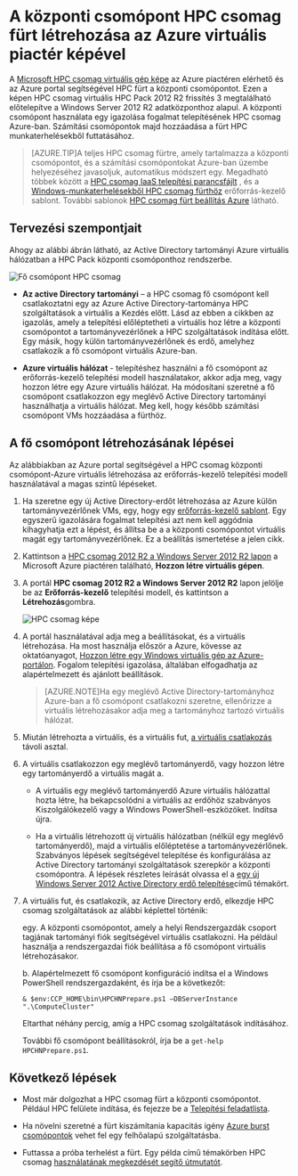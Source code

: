 <properties
 pageTitle="Egy HPC csomag fő csomópont létrehozása az Azure virtuális |} Microsoft Azure"
 description="Megtudhatja, hogy miként használhatja az Azure-portál és az erőforrás-kezelő telepítési modell egy Microsoft HPC Pack fő csomópont létrehozása az Azure virtuális."
 services="virtual-machines-windows"
 documentationCenter=""
 authors="dlepow"
 manager="timlt"
 editor=""
 tags="azure-resource-manager,hpc-pack"/>
<tags
ms.service="virtual-machines-windows"
 ms.devlang="na"
 ms.topic="article"
 ms.tgt_pltfrm="vm-windows"
 ms.workload="big-compute"
 ms.date="08/17/2016"
 ms.author="danlep"/>

# <a name="create-the-head-node-of-an-hpc-pack-cluster-in-an-azure-vm-with-a-marketplace-image"></a>A központi csomópont HPC csomag fürt létrehozása az Azure virtuális piactér képével


A [Microsoft HPC csomag virtuális gép képe](https://azure.microsoft.com/marketplace/partners/microsoft/hpcpack2012r2onwindowsserver2012r2/) az Azure piactéren elérhető és az Azure portal segítségével HPC fürt a központi csomópontot. Ezen a képen HPC csomag virtuális HPC Pack 2012 R2 frissítés 3 megtalálható előtelepítve a Windows Server 2012 R2 adatközponthoz alapul. A központi csomópont használata egy igazolása fogalmat telepítésének HPC csomag Azure-ban. Számítási csomópontok majd hozzáadása a fürt HPC munkaterhelésekből futtatásához.



>[AZURE.TIP]A teljes HPC csomag fürtre, amely tartalmazza a központi csomópontot, és a számítási csomópontokat Azure-ban üzembe helyezéséhez javasoljuk, automatikus módszert egy. Megadható többek között a [HPC csomag IaaS telepítési parancsfájlt](virtual-machines-windows-classic-hpcpack-cluster-powershell-script.md) , és a [Windows-munkaterhelésekből HPC csomag fürthöz](https://azure.microsoft.com/marketplace/partners/microsofthpc/newclusterwindowscn/) erőforrás-kezelő sablont. További sablonok [HPC csomag fürt beállítás Azure](virtual-machines-windows-hpcpack-cluster-options.md) látható. 


## <a name="planning-considerations"></a>Tervezési szempontjait

Ahogy az alábbi ábrán látható, az Active Directory tartományi Azure virtuális hálózatban a HPC Pack központi csomóponthoz rendszerbe.

![Fő csomópont HPC csomag][headnode]

* **Az active Directory tartományi** – a HPC csomag fő csomópont kell csatlakoztatni egy az Azure Active Directory-tartománya HPC szolgáltatások a virtuális a Kezdés előtt. Lásd az ebben a cikkben az igazolás, amely a telepítési előléptetheti a virtuális hoz létre a központi csomópontot a tartományvezérlőnek a HPC szolgáltatások indítása előtt. Egy másik, hogy külön tartományvezérlőnek és erdő, amelyhez csatlakozik a fő csomópont virtuális Azure-ban.

* **Azure virtuális hálózat** - telepítéshez használni a fő csomópont az erőforrás-kezelő telepítési modell használatakor, akkor adja meg, vagy hozzon létre egy Azure virtuális hálózat. Ha módosítani szeretné a fő csomópont csatlakozzon egy meglévő Active Directory tartományi használhatja a virtuális hálózat. Meg kell, hogy később számítási csomópont VMs hozzáadása a fürthöz.

    
## <a name="steps-to-create-the-head-node"></a>A fő csomópont létrehozásának lépései

Az alábbiakban az Azure portal segítségével a HPC csomag központi csomópont-Azure virtuális létrehozása az erőforrás-kezelő telepítési modell használatával a magas szintű lépéseket. 


1. Ha szeretne egy új Active Directory-erdőt létrehozása az Azure külön tartományvezérlőnek VMs, egy, hogy egy [erőforrás-kezelő sablont](https://azure.microsoft.com/documentation/templates/active-directory-new-domain-ha-2-dc/). Egy egyszerű igazolására fogalmat telepítési azt nem kell aggódnia kihagyhatja ezt a lépést, és állítsa be a a központi csomópontot virtuális magát egy tartományvezérlőnek. Ez a beállítás ismertetése a jelen cikk.
    
2. Kattintson a [HPC csomag 2012 R2 a Windows Server 2012 R2 lapon](https://azure.microsoft.com/marketplace/partners/microsoft/hpcpack2012r2onwindowsserver2012r2/) a Microsoft Azure piactéren található, **Hozzon létre virtuális gépen**. 

3. A portál **HPC csomag 2012 R2 a Windows Server 2012 R2** lapon jelölje be az **Erőforrás-kezelő** telepítési modell, és kattintson a **Létrehozás**gombra.

    ![HPC csomag képe][marketplace]

4. A portál használatával adja meg a beállításokat, és a virtuális létrehozása. Ha most használja először a Azure, kövesse az oktatóanyagot, [Hozzon létre egy Windows virtuális gép az Azure-portálon](virtual-machines-windows-hero-tutorial.md). Fogalom telepítési igazolása, általában elfogadhatja az alapértelmezett és ajánlott beállítások.

    >[AZURE.NOTE]Ha egy meglévő Active Directory-tartományhoz Azure-ban a fő csomópont csatlakozni szeretne, ellenőrizze a virtuális létrehozásakor adja meg a tartományhoz tartozó virtuális hálózat.
       
4. Miután létrehozta a virtuális, és a virtuális fut, [a virtuális csatlakozás](virtual-machines-windows-connect-logon.md) távoli asztal. 

5. A virtuális csatlakozzon egy meglévő tartományerdő, vagy hozzon létre egy tartományerdő a virtuális magát a.

    * A virtuális egy meglévő tartományerdő Azure virtuális hálózattal hozta létre, ha bekapcsolódni a virtuális az erdőhöz szabványos Kiszolgálókezelő vagy a Windows PowerShell-eszközöket. Indítsa újra.

    * Ha a virtuális létrehozott új virtuális hálózatban (nélkül egy meglévő tartományerdő), majd a virtuális előléptetése a tartományvezérlőnek. Szabványos lépések segítségével telepítése és konfigurálása az Active Directory tartományi szolgáltatások szerepkör a központi csomópontra. A lépések részletes leírását olvassa el a [egy új Windows Server 2012 Active Directory erdő telepítése](https://technet.microsoft.com/library/jj574166.aspx)című témakört.

5. A virtuális fut, és csatlakozik, az Active Directory erdő, elkezdje HPC csomag szolgáltatások az alábbi képlettel történik:

    egy. A központi csomópontot, amely a helyi Rendszergazdák csoport tagjának tartományi fiók segítségével virtuális csatlakozni. Ha például használja a rendszergazdai fiók beállítása a fő csomópont virtuális létrehozásakor.

    b. Alapértelmezett fő csomópont konfiguráció indítsa el a Windows PowerShell rendszergazdaként, és írja be a következőt:

    ```
    & $env:CCP_HOME\bin\HPCHNPrepare.ps1 –DBServerInstance ".\ComputeCluster"
    ```

    Eltarthat néhány percig, amíg a HPC csomag szolgáltatások indításához.

    További fő csomópont beállításokról, írja be a `get-help HPCHNPrepare.ps1`.


## <a name="next-steps"></a>Következő lépések

* Most már dolgozhat a HPC csomag fürt a központi csomópontot. Például HPC felülete indítása, és fejezze be a [Telepítési feladatlista](https://technet.microsoft.com/library/jj884141.aspx).
* Ha növelni szeretné a fürt kiszámítania kapacitás igény [Azure burst csomópontok](virtual-machines-windows-classic-hpcpack-cluster-node-burst.md) vehet fel egy felhőalapú szolgáltatásba. 

* Futtassa a próba terhelést a fürt. Egy példa című témakörben HPC csomag [használatának megkezdését segítő útmutatót](https://technet.microsoft.com/library/jj884144).

<!--Image references-->
[headnode]: ./media/virtual-machines-windows-hpcpack-cluster-headnode/headnode.png
[marketplace]: ./media/virtual-machines-windows-hpcpack-cluster-headnode/marketplace.png
